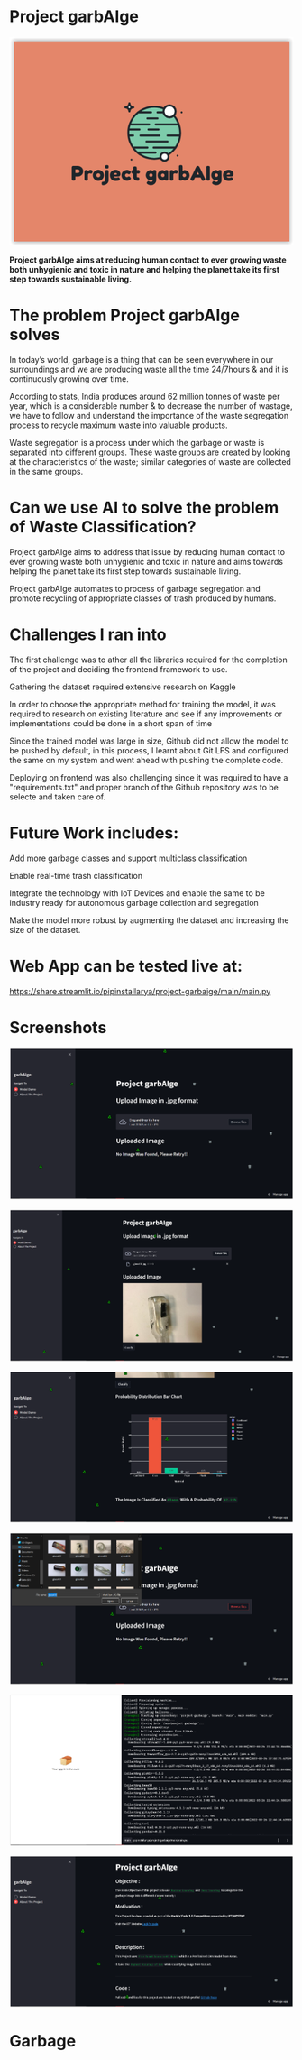 # Project garbAIge

![Logo](https://github.com/aryashah2k/project-garbAIge/blob/main/assets/project%20garbAIge%20logo.PNG)

**Project garbAIge aims at reducing human contact to ever growing waste both unhygienic and toxic in nature and helping the planet take its first step towards sustainable living.**

# The problem Project garbAIge solves

In today’s world, garbage is a thing that can be seen everywhere in our surroundings and we are producing waste all the time 24/7hours & and it is continuously growing over time.

According to stats, India produces around 62 million tonnes of waste per year, which is a considerable number & to decrease the number of wastage, we have to follow and understand the importance of the waste segregation process to recycle maximum waste into valuable products. 

Waste segregation is a process under which the garbage or waste is separated into different groups. These waste groups are created by looking at the characteristics of the waste; similar categories of waste are collected in the same groups. 

# Can we use AI to solve the problem of Waste Classification?

Project garbAIge aims to address that issue by reducing human contact to ever growing waste both unhygienic and toxic in nature and aims towards helping the planet take its first step towards sustainable living.

Project garbAIge automates to process of garbage segregation and promote recycling of appropriate classes of trash produced by humans.

# Challenges I ran into
The first challenge was to ather all the libraries required for the completion of the project and deciding the frontend framework to use.

Gathering the dataset required extensive research on Kaggle

In order to choose the appropriate method for training the model, it was required to research on existing literature and see if any improvements or implementations could be done in a short span of time

Since the trained model was large in size, Github did not allow the model to be pushed by default, in this process, I learnt about Git LFS and configured the same on my system and went ahead with pushing the complete code.

Deploying on frontend was also challenging since it was required to have a "requirements.txt" and proper branch of the Github repository was to be selecte and taken care of.

# Future Work includes:

Add more garbage classes and support multiclass classification

Enable real-time trash classification

Integrate the technology with IoT Devices and enable the same to be industry ready for autonomous garbage collection and segregation

Make the model more robust by augmenting the dataset and increasing the size of the dataset.

# Web App can be tested live at: 

https://share.streamlit.io/pipinstallarya/project-garbaige/main/main.py

# Screenshots

![1](https://github.com/aryashah2k/project-garbAIge/blob/main/assets/Home.PNG)


![2](https://github.com/aryashah2k/project-garbAIge/blob/main/assets/Part%201.PNG)


![3](https://github.com/aryashah2k/project-garbAIge/blob/main/assets/Part%202.PNG)

![4](https://github.com/aryashah2k/project-garbAIge/blob/main/assets/Drag%20and%20Drop.PNG)

![5](https://github.com/aryashah2k/project-garbAIge/blob/main/assets/Deploy.PNG)

![6](https://github.com/aryashah2k/project-garbAIge/blob/main/assets/About.PNG)

# Garbage
